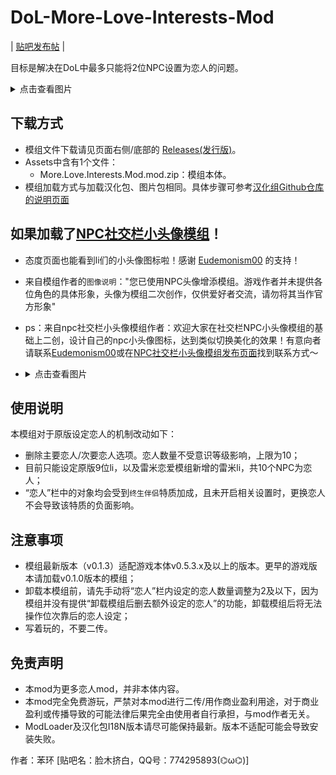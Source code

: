 # DoL-More-Love-Interests-Mod
| [贴吧发布帖](https://tieba.baidu.com/p/9155174979) |

目标是解决在DoL中最多只能将2位NPC设置为恋人的问题。
<details>
  <summary>点击查看图片</summary>

  ![模组截图](https://github.com/user-attachments/assets/252bcfa7-8b51-4e92-9d14-79ed952f85d9)

</details>

## 下载方式
- 模组文件下载请见页面右侧/底部的 [Releases(发行版)](https://github.com/Nephthelana/DoL-More-Love-Interests-Mod/releases)。
- Assets中含有1个文件：
  - More.Love.Interests.Mod.mod.zip：模组本体。
- 模组加载方式与加载汉化包、图片包相同。具体步骤可参考[汉化组Github仓库的说明页面](https://github.com/Eltirosto/Degrees-of-Lewdity-Chinese-Localization?tab=readme-ov-file#%E5%8F%91%E5%B8%83%E4%B8%8B%E8%BD%BD%E7%89%88)
## 如果加载了[NPC社交栏小头像模组](https://tieba.baidu.com/p/8929352980)！
- 态度页面也能看到li们的小头像图标啦！感谢 [Eudemonism00](https://github.com/Eudemonism00) 的支持！
- 来自模组作者的`图像说明`："您已使用NPC头像增添模组。游戏作者并未提供各位角色的具体形象，头像为模组二次创作，仅供爱好者交流，请勿将其当作官方形象"
- ps：来自npc社交栏小头像模组作者：欢迎大家在社交栏NPC小头像模组的基础上二创，设计自己的npc小头像图标，达到类似切换美化的效果！有意向者请联系[Eudemonism00](https://github.com/Eudemonism00)或在[NPC社交栏小头像模组发布页面](https://github.com/Eudemonism00/DOL-NPC-Avatars-Mod)找到联系方式～
- <details>
  <summary>点击查看图片</summary>

  ![模组截图](https://github.com/user-attachments/assets/05814e60-d193-4d43-a37c-ea65f5495706)

</details>

## 使用说明
本模组对于原版设定恋人的机制改动如下：
- 删除主要恋人/次要恋人选项。恋人数量不受意识等级影响，上限为10；
- 目前只能设定原版9位li，以及雷米恋爱模组新增的雷米li，共10个NPC为恋人；
- “恋人”栏中的对象均会受到`终生伴侣`特质加成，且未开启相关设置时，更换恋人不会导致该特质的负面影响。
## 注意事项
- 模组最新版本（v0.1.3）适配游戏本体v0.5.3.x及以上的版本。更早的游戏版本请加载v0.1.0版本的模组；
- 卸载本模组前，请先手动将“恋人”栏内设定的恋人数量调整为2及以下，因为模组并没有提供“卸载模组后删去额外设定的恋人”的功能，卸载模组后将无法操作位次靠后的恋人设定；
- 写着玩的，不要二传。
## 免责声明
- 本mod为更多恋人mod，并非本体内容。
- 本mod完全免费游玩，严禁对本mod进行二传/用作商业盈利用途，对于商业盈利或传播导致的可能法律后果完全由使用者自行承担，与mod作者无关。
- ModLoader及汉化包I18N版本请尽可能保持最新。版本不适配可能会导致安装失败。

作者：苯环 [贴吧名：脸木挤白，QQ号：774295893(⌬ω⌬)]
